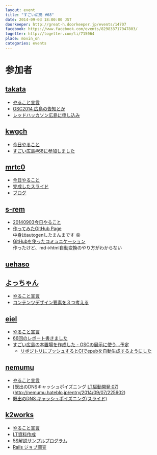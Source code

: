 ```yaml
---
layout: event
title: "すごい広島 #68"
date: 2014-09-03 18:00:00 JST
doorkeeper: http://great-h.doorkeeper.jp/events/14707
facebook: https://www.facebook.com/events/829833717047803/
togetter: http://togetter.com/li/715064
place: movin_on
categories: events
---
```


# 参加者

## [takata](https://github.com/takata)

* [やること宣言](https://github.com/great-h/great-h.github.io/issues/1198)
* [OSC2014 広島の告知とか](http://www.ospn.jp/osc2014-hiroshima/)
* [レッドハッカソン広島に申し込み](http://www.pasonatech.co.jp/search/features_plan/hackathon_hiroshima.jsp)


## [kwgch](https://github.com/kwgch)

* [今日やること](https://github.com/great-h/great-h.github.io/issues/1190)
* [すごい広島#68に参加しました](http://kwgch.github.io/blog/2014/09/03/blog/)

## [mrtc0](http://twitter.com/mrtc0)

* [今日やること](https://github.com/great-h/great-h.github.io/issues/1184)
* [完成したスライド](http://www.slideshare.net/mrtc0/ss-38770495)
* [ブログ](http://mrt-k.hateblo.jp/entry/2014/09/06/192805)


## [s-rem](https://github.com/s-rem)

* [20140903今日やること](https://github.com/great-h/great-h.github.io/issues/1193)
* [作ってみたGitHub Page](http://s-rem.github.io/vaexp/)<BR>
中身はautogenしたまんまです :stuck_out_tongue:
* [GitHubを使ったコミュニケーション](https://github.com/s-rem/great-h-rep/blob/gh-pages/githubcom.md)<BR>
作ったけど、md->html自動変換のやり方がわからない


## [uehaso](https://github.com/uehaso)


## [よっちゃん](https://www.facebook.com/profile.php?id=100002278659582)

* [やること宣言](https://github.com/great-h/great-h.github.io/issues/1196)
* [コンテンツデザイン要素を３つ考える](https://github.com/great-h/great-h.github.io/issues/1196)


## [eiel](http://eiel.info/)

* [やること宣言](https://github.com/great-h/great-h.github.io/issues/1186)
* [66回のレポート書きました](https://www.facebook.com/great.hiroshima/posts/446008698875114)
* [すごい広島の本置場を作成した - OSCの展示に使う…予定](http://great-h-book.eiel.info/)
  * [リポジトリにプッシュするとCIでepubを自動生成するようにした](https://app.wercker.com/#applications/54073625a3d31ea93b308e2d/)


## [nemumu](https://github.com/nemumu)

* [やること宣言](https://github.com/great-h/great-h.github.io/issues/1185)
* [既出のDNSキャッシュポイズニング [LT駆動開発 07](ブログ)](http://nemumu.hateblo.jp/entry/2014/09/07/225602)
* [既出のDNS キャッシュポイズニング(スライド)](http://www.slideshare.net/nemumu/ltdd7)


## [k2works](https://github.com/k2works)

* [やること宣言](https://github.com/great-h/great-h.github.io/issues/1218)
* [LT資料作成](http://www.slideshare.net/kakimomokuri/5-s-38912911)
* [5S解説サンプルプログラム](https://github.com/k2works/5s_example)
* [Rails ジョブ調査](https://github.com/k2works/rails_jobs_research)
